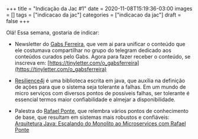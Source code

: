 +++
title = "Indicação da Jac #1"
date = 2020-11-08T15:19:36-03:00
images = []
tags = ["indicacao da jac"]
categories = ["indicacao da jac"]
draft = false
+++

Olá! Essa semana, gostaria de indicar:

* Newsletter do [Gabs Ferreira](https://twitter.com/o_gabsferreira), que vem ai para unificar o conteúdo que ele costumava compartilhar no grupo do telegram dedicado aos conteúdos curados pelo Gabs. Agora para fazer receber o conteúdo, se inscreva em: [https://tinyletter.com/o_gabsferreira](https://tinyletter.com/o_gabsferreira)

* [Resilience4j](https://github.com/resilience4j) é uma biblioteca escrita em java, que auxília na definição de ações para que o sistema seja tolerante a falhas. Em um mundo de micro serviços com diversos pontos de possíveis falhas, ser tolerante é essencial termos maior confiabilidade e almejar a disponibilidade.

* Palestra do [Rafael Ponte](https://twitter.com/rponte), que relembra vários pontos de conhecimento de base, que resultam em sistemas mais robustos e confiáveis: [Arquitetura Java: Escalando do Monolito ao Microservices com Rafael Ponte](https://www.youtube.com/watch?v=uoLTYZL6qWo)